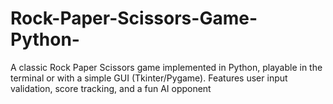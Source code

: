 # Rock-Paper-Scissors-Game-Python-
A classic Rock Paper Scissors game implemented in Python, playable in the terminal or with a simple GUI (Tkinter/Pygame). Features user input validation, score tracking, and a fun AI opponent
